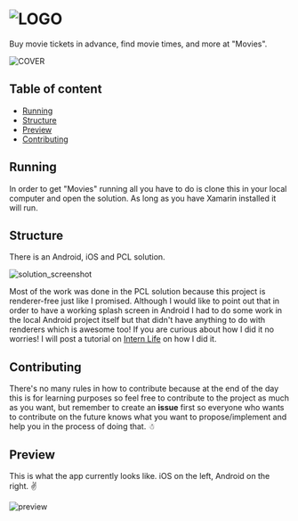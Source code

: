![LOGO](https://cdn.rawgit.com/DevWizza/Movies/develop/README/Readme.png?raw=true) 
======================
  
Buy movie tickets in advance, find movie times, and more at "Movies".
  
![COVER](https://cdn.rawgit.com/DevWizza/Movies/develop/README/Cover.png?raw=true)
 
## Table of content
 
- [Running](#Running)
- [Structure](#structure)
- [Preview](#preview)
- [Contributing](#contributing)

## Running

In order to get "Movies" running all you have to do is clone this in your local computer and open the solution. As long as you have Xamarin installed it will run.

## Structure
 
There is an Android, iOS and PCL solution.

![solution_screenshot](https://cdn.rawgit.com/DevWizza/Movies/develop/README/solution_screenshot.png?raw=true)

Most of the work was done in the PCL solution because this project is renderer-free just like I promised. Although I would like to point out that in order to have a working splash screen in Android I had to do some work in the local Android project itself but that didn't have anything to do with renderers which is awesome too! If you are curious about how I did it no worries! I will post a tutorial on [Intern Life](https://www.intern.life/) on how I did it.
 
## Contributing

There's no many rules in how to contribute because at the end of the day this is for learning purposes so feel free to contribute to the project as much as you want, but remember to create an <b>issue</b> first so everyone who wants to contribute on the future knows what you want to propose/implement and help you in the process of doing that. ☃
  
## Preview
  
This is what the app currently looks like. iOS on the left, Android on the right. ✌️
  
![preview](https://cdn.rawgit.com/DevWizza/Movies/develop/README/Preview.png?raw=true)
